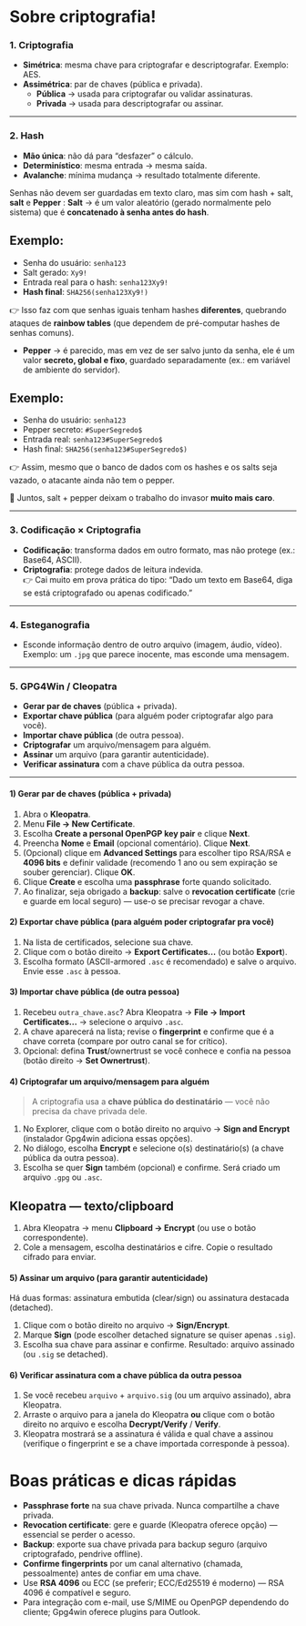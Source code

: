 # Sobre criptografia!

### 1. Criptografia
-   **Simétrica**: mesma chave para criptografar e descriptografar. Exemplo: AES.
-   **Assimétrica**: par de chaves (pública e privada).
    -   **Pública** → usada para criptografar ou validar assinaturas.
    -   **Privada** → usada para descriptografar ou assinar.

----------

### 2. Hash

-   **Mão única**: não dá para “desfazer” o cálculo.
-   **Determinístico**: mesma entrada → mesma saída.
-   **Avalanche**: mínima mudança → resultado totalmente diferente.  

Senhas não devem ser guardadas em texto claro, mas sim com hash + salt, **salt** e **Pepper** : **Salt** → é um valor aleatório (gerado normalmente pelo sistema) que é **concatenado à senha antes do hash**.    

## Exemplo: 
-	Senha do usuário: `senha123` 
-   Salt gerado: `Xy9!`  
-	Entrada real para o hash: `senha123Xy9!`  
-   **Hash final**: `SHA256(senha123Xy9!)`
       
👉 Isso faz com que senhas iguais tenham hashes **diferentes**, quebrando ataques de **rainbow tables** (que dependem de pré-computar hashes de senhas comuns).
    
-   **Pepper** → é parecido, mas em vez de ser salvo junto da senha, ele é um valor **secreto, global e fixo**, guardado separadamente (ex.: em variável de ambiente do servidor).
    
## Exemplo:  
-   Senha do usuário: `senha123`  
-   Pepper secreto: `#SuperSegredo$`  
-   Entrada real: `senha123#SuperSegredo$`  
-   Hash final: `SHA256(senha123#SuperSegredo$)`
        
👉 Assim, mesmo que o banco de dados com os hashes e os salts seja vazado, o atacante ainda não tem o pepper.
    
📌 Juntos, salt + pepper deixam o trabalho do invasor **muito mais caro**.

----------

### 3. Codificação × Criptografia

-   **Codificação**: transforma dados em outro formato, mas não protege (ex.: Base64, ASCII).    
-   **Criptografia**: protege dados de leitura indevida.  
    👉 Cai muito em prova prática do tipo: “Dado um texto em Base64, diga se está criptografado ou apenas codificado.”
    
----------

### 4. Esteganografia

-   Esconde informação dentro de outro arquivo (imagem, áudio, vídeo).  
    Exemplo: um `.jpg` que parece inocente, mas esconde uma mensagem.
    
----------

### 5. GPG4Win / Cleopatra

-   **Gerar par de chaves** (pública + privada).
-   **Exportar chave pública** (para alguém poder criptografar algo para você).
-   **Importar chave pública** (de outra pessoa).
-   **Criptografar** um arquivo/mensagem para alguém.
-   **Assinar** um arquivo (para garantir autenticidade).
-   **Verificar assinatura** com a chave pública da outra pessoa.
----------
#### 1) Gerar par de chaves (pública + privada)

1. Abra o **Kleopatra**.
2. Menu **File → New Certificate**.
3. Escolha **Create a personal OpenPGP key pair** e clique **Next**.
4. Preencha **Nome** e **Email** (opcional comentário). Clique **Next**.
5. (Opcional) clique em **Advanced Settings** para escolher tipo RSA/RSA e **4096 bits** e definir validade (recomendo 1 ano ou sem expiração se souber gerenciar). Clique **OK**.
6. Clique **Create** e escolha uma **passphrase** forte quando solicitado.
7. Ao finalizar, seja obrigado a **backup**: salve o **revocation certificate** (crie e guarde em local seguro) — use-o se precisar revogar a chave.

#### 2) Exportar chave pública (para alguém poder criptografar pra você)

1. Na lista de certificados, selecione sua chave.
2. Clique com o botão direito → **Export Certificates...** (ou botão **Export**).
3. Escolha formato (ASCII-armored `.asc` é recomendado) e salve o arquivo. Envie esse `.asc` à pessoa.

#### 3) Importar chave pública (de outra pessoa)

1. Recebeu `outra_chave.asc`? Abra Kleopatra → **File → Import Certificates...** → selecione o arquivo `.asc`.
2. A chave aparecerá na lista; revise o **fingerprint** e confirme que é a chave correta (compare por outro canal se for crítico).
3. Opcional: defina **Trust**/ownertrust se você conhece e confia na pessoa (botão direito → **Set Ownertrust**).

#### 4) Criptografar um arquivo/mensagem para alguém

> A criptografia usa a **chave pública do destinatário** — você não precisa da chave privada dele.

1. No Explorer, clique com o botão direito no arquivo → **Sign and Encrypt** (instalador Gpg4win adiciona essas opções).
2. No diálogo, escolha **Encrypt** e selecione o(s) destinatário(s) (a chave pública da outra pessoa).
3. Escolha se quer **Sign** também (opcional) e confirme. Será criado um arquivo `.gpg` ou `.asc`.

## Kleopatra — texto/clipboard

1. Abra Kleopatra → menu **Clipboard → Encrypt** (ou use o botão correspondente).
2. Cole a mensagem, escolha destinatários e cifre. Copie o resultado cifrado para enviar.

#### 5) Assinar um arquivo (para garantir autenticidade)
Há duas formas: assinatura embutida (clear/sign) ou assinatura destacada (detached).

1. Clique com o botão direito no arquivo → **Sign/Encrypt**.
2. Marque **Sign** (pode escolher detached signature se quiser apenas `.sig`).
3. Escolha sua chave para assinar e confirme. Resultado: arquivo assinado (ou `.sig` se detached).

#### 6) Verificar assinatura com a chave pública da outra pessoa
1. Se você recebeu `arquivo` + `arquivo.sig` (ou um arquivo assinado), abra Kleopatra.
2. Arraste o arquivo para a janela do Kleopatra **ou** clique com o botão direito no arquivo e escolha **Decrypt/Verify** / **Verify**.
3. Kleopatra mostrará se a assinatura é válida e qual chave a assinou (verifique o fingerprint e se a chave importada corresponde à pessoa).


# Boas práticas e dicas rápidas

* **Passphrase forte** na sua chave privada. Nunca compartilhe a chave privada.
* **Revocation certificate**: gere e guarde (Kleopatra oferece opção) — essencial se perder o acesso.
* **Backup**: exporte sua chave privada para backup seguro (arquivo criptografado, pendrive offline).
* **Confirme fingerprints** por um canal alternativo (chamada, pessoalmente) antes de confiar em uma chave.
* Use **RSA 4096** ou ECC (se preferir; ECC/Ed25519 é moderno) — RSA 4096 é compatível e seguro.
* Para integração com e-mail, use S/MIME ou OpenPGP dependendo do cliente; Gpg4win oferece plugins para Outlook.